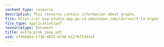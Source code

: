 ```yaml
---
content_type: resource
description: This resource contais information about graphs.
file: https://ol-ocw-studio-app-qa.s3.amazonaws.com/courses/5-13-organic-chemistry-ii-fall-2006/ef4bb8baf7364072bfd06127bf33d1e3_extra_prob_1key.pdf
file_type: application/pdf
resourcetype: Document
title: extra_prob_1key.pdf
uid: ef4bb8ba-f736-4072-bfd0-6127bf33d1e3
---
```

